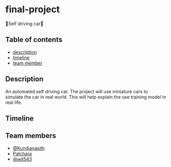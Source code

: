 # final-project

 :car:Self driving car:car:
## Table of contents
- [description](#description)
- [timeline](#timeline)
- [team member](#team-members)


## Description
  An automated self driving car. The project will use miniature cars to simulate the car in real world. This will help explain the use training model in real life. 
  
  
## Timeline
 
 

## Team members

- [@Kundjanasith](https://github.com/Kundjanasith)
- [Patchara]()
- [@wit543](https://github.com/wit543)
